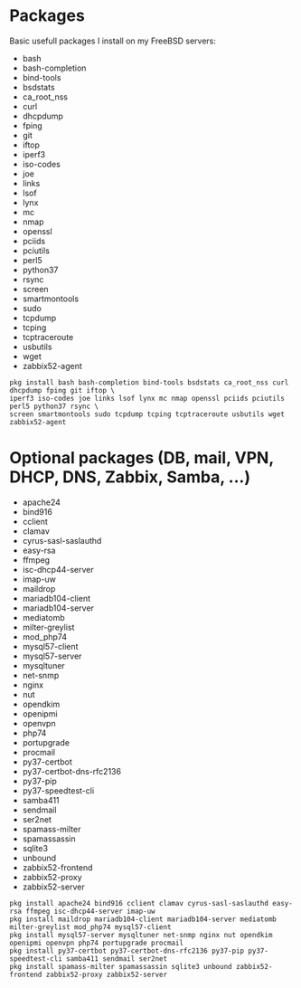 Packages
===

Basic usefull packages I install on my FreeBSD servers:
- bash
- bash-completion
- bind-tools
- bsdstats
- ca_root_nss
- curl
- dhcpdump
- fping
- git
- iftop
- iperf3
- iso-codes
- joe
- links
- lsof
- lynx
- mc
- nmap
- openssl
- pciids
- pciutils
- perl5
- python37
- rsync
- screen
- smartmontools
- sudo
- tcpdump
- tcping
- tcptraceroute
- usbutils
- wget
- zabbix52-agent
```
pkg install bash bash-completion bind-tools bsdstats ca_root_nss curl dhcpdump fping git iftop \
iperf3 iso-codes joe links lsof lynx mc nmap openssl pciids pciutils perl5 python37 rsync \
screen smartmontools sudo tcpdump tcping tcptraceroute usbutils wget zabbix52-agent
```


Optional packages (DB, mail, VPN, DHCP, DNS, Zabbix, Samba, ...)
===
- apache24
- bind916
- cclient
- clamav
- cyrus-sasl-saslauthd
- easy-rsa
- ffmpeg
- isc-dhcp44-server
- imap-uw
- maildrop
- mariadb104-client
- mariadb104-server
- mediatomb
- milter-greylist
- mod_php74
- mysql57-client
- mysql57-server
- mysqltuner
- net-snmp
- nginx
- nut
- opendkim
- openipmi
- openvpn
- php74
- portupgrade
- procmail
- py37-certbot
- py37-certbot-dns-rfc2136
- py37-pip
- py37-speedtest-cli
- samba411
- sendmail
- ser2net
- spamass-milter
- spamassassin
- sqlite3
- unbound
- zabbix52-frontend
- zabbix52-proxy
- zabbix52-server
```
pkg install apache24 bind916 cclient clamav cyrus-sasl-saslauthd easy-rsa ffmpeg isc-dhcp44-server imap-uw
pkg install maildrop mariadb104-client mariadb104-server mediatomb milter-greylist mod_php74 mysql57-client
pkg install mysql57-server mysqltuner net-snmp nginx nut opendkim openipmi openvpn php74 portupgrade procmail
pkg install py37-certbot py37-certbot-dns-rfc2136 py37-pip py37-speedtest-cli samba411 sendmail ser2net
pkg install spamass-milter spamassassin sqlite3 unbound zabbix52-frontend zabbix52-proxy zabbix52-server
```
